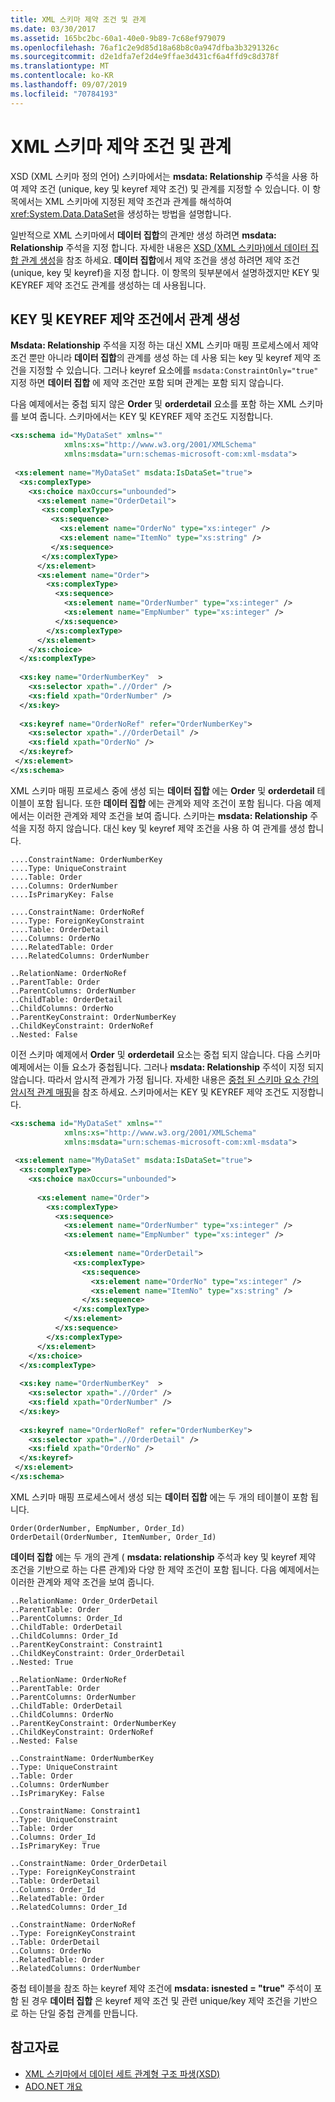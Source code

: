 ```yaml
---
title: XML 스키마 제약 조건 및 관계
ms.date: 03/30/2017
ms.assetid: 165bc2bc-60a1-40e0-9b89-7c68ef979079
ms.openlocfilehash: 76af1c2e9d85d18a68b8c0a947dfba3b3291326c
ms.sourcegitcommit: d2e1dfa7ef2d4e9ffae3d431cf6a4ffd9c8d378f
ms.translationtype: MT
ms.contentlocale: ko-KR
ms.lasthandoff: 09/07/2019
ms.locfileid: "70784193"
---
```

# <a name="xml-schema-constraints-and-relationships"></a>XML 스키마 제약 조건 및 관계
XSD (XML 스키마 정의 언어) 스키마에서는 **msdata: Relationship** 주석을 사용 하 여 제약 조건 (unique, key 및 keyref 제약 조건) 및 관계를 지정할 수 있습니다. 이 항목에서는 XML 스키마에 지정된 제약 조건과 관계를 해석하여 <xref:System.Data.DataSet>을 생성하는 방법을 설명합니다.  
  
 일반적으로 XML 스키마에서 **데이터 집합**의 관계만 생성 하려면 **msdata: Relationship** 주석을 지정 합니다. 자세한 내용은 [XSD (XML 스키마)에서 데이터 집합 관계 생성](generating-dataset-relations-from-xml-schema-xsd.md)을 참조 하세요. **데이터 집합**에서 제약 조건을 생성 하려면 제약 조건 (unique, key 및 keyref)을 지정 합니다. 이 항목의 뒷부분에서 설명하겠지만 KEY 및 KEYREF 제약 조건도 관계를 생성하는 데 사용됩니다.  
  
## <a name="generating-a-relationship-from-key-and-keyref-constraints"></a>KEY 및 KEYREF 제약 조건에서 관계 생성  
 **Msdata: Relationship** 주석을 지정 하는 대신 XML 스키마 매핑 프로세스에서 제약 조건 뿐만 아니라 **데이터 집합**의 관계를 생성 하는 데 사용 되는 key 및 keyref 제약 조건을 지정할 수 있습니다. 그러나 keyref 요소에를 `msdata:ConstraintOnly="true"` 지정 하면 **데이터 집합** 에 제약 조건만 포함 되며 관계는 포함 되지 않습니다.  
  
 다음 예제에서는 중첩 되지 않은 **Order** 및 **orderdetail** 요소를 포함 하는 XML 스키마를 보여 줍니다. 스키마에서는 KEY 및 KEYREF 제약 조건도 지정합니다.  
  
```xml  
<xs:schema id="MyDataSet" xmlns=""   
            xmlns:xs="http://www.w3.org/2001/XMLSchema"   
            xmlns:msdata="urn:schemas-microsoft-com:xml-msdata">  
  
 <xs:element name="MyDataSet" msdata:IsDataSet="true">  
  <xs:complexType>  
    <xs:choice maxOccurs="unbounded">  
      <xs:element name="OrderDetail">  
       <xs:complexType>  
         <xs:sequence>  
           <xs:element name="OrderNo" type="xs:integer" />  
           <xs:element name="ItemNo" type="xs:string" />  
         </xs:sequence>  
       </xs:complexType>  
      </xs:element>  
      <xs:element name="Order">  
        <xs:complexType>  
          <xs:sequence>  
            <xs:element name="OrderNumber" type="xs:integer" />  
            <xs:element name="EmpNumber" type="xs:integer" />  
          </xs:sequence>  
        </xs:complexType>  
      </xs:element>  
    </xs:choice>  
  </xs:complexType>  
  
  <xs:key name="OrderNumberKey"  >  
    <xs:selector xpath=".//Order" />  
    <xs:field xpath="OrderNumber" />  
  </xs:key>  
  
  <xs:keyref name="OrderNoRef" refer="OrderNumberKey">  
    <xs:selector xpath=".//OrderDetail" />  
    <xs:field xpath="OrderNo" />  
  </xs:keyref>  
 </xs:element>  
</xs:schema>  
```  
  
 XML 스키마 매핑 프로세스 중에 생성 되는 **데이터 집합** 에는 **Order** 및 **orderdetail** 테이블이 포함 됩니다. 또한 **데이터 집합** 에는 관계와 제약 조건이 포함 됩니다. 다음 예제에서는 이러한 관계와 제약 조건을 보여 줍니다. 스키마는 **msdata: Relationship** 주석을 지정 하지 않습니다. 대신 key 및 keyref 제약 조건을 사용 하 여 관계를 생성 합니다.  
  
```  
....ConstraintName: OrderNumberKey  
....Type: UniqueConstraint  
....Table: Order  
....Columns: OrderNumber  
....IsPrimaryKey: False  
  
....ConstraintName: OrderNoRef  
....Type: ForeignKeyConstraint  
....Table: OrderDetail  
....Columns: OrderNo  
....RelatedTable: Order  
....RelatedColumns: OrderNumber  
  
..RelationName: OrderNoRef  
..ParentTable: Order  
..ParentColumns: OrderNumber  
..ChildTable: OrderDetail  
..ChildColumns: OrderNo  
..ParentKeyConstraint: OrderNumberKey  
..ChildKeyConstraint: OrderNoRef  
..Nested: False  
```  
  
 이전 스키마 예제에서 **Order** 및 **orderdetail** 요소는 중첩 되지 않습니다. 다음 스키마 예제에서는 이들 요소가 중첩됩니다. 그러나 **msdata: Relationship** 주석이 지정 되지 않습니다. 따라서 암시적 관계가 가정 됩니다. 자세한 내용은 [중첩 된 스키마 요소 간의 암시적 관계 매핑](map-implicit-relations-between-nested-schema-elements.md)을 참조 하세요. 스키마에서는 KEY 및 KEYREF 제약 조건도 지정합니다.  
  
```xml  
<xs:schema id="MyDataSet" xmlns=""   
            xmlns:xs="http://www.w3.org/2001/XMLSchema"   
            xmlns:msdata="urn:schemas-microsoft-com:xml-msdata">  
  
 <xs:element name="MyDataSet" msdata:IsDataSet="true">  
  <xs:complexType>  
    <xs:choice maxOccurs="unbounded">  
  
      <xs:element name="Order">  
        <xs:complexType>  
          <xs:sequence>  
            <xs:element name="OrderNumber" type="xs:integer" />  
            <xs:element name="EmpNumber" type="xs:integer" />  
  
            <xs:element name="OrderDetail">  
              <xs:complexType>  
                <xs:sequence>  
                  <xs:element name="OrderNo" type="xs:integer" />  
                  <xs:element name="ItemNo" type="xs:string" />  
                </xs:sequence>  
              </xs:complexType>  
            </xs:element>  
          </xs:sequence>  
        </xs:complexType>  
      </xs:element>  
    </xs:choice>  
  </xs:complexType>  
  
  <xs:key name="OrderNumberKey"  >  
    <xs:selector xpath=".//Order" />  
    <xs:field xpath="OrderNumber" />  
  </xs:key>  
  
  <xs:keyref name="OrderNoRef" refer="OrderNumberKey">  
    <xs:selector xpath=".//OrderDetail" />  
    <xs:field xpath="OrderNo" />  
  </xs:keyref>  
 </xs:element>  
</xs:schema>  
```  
  
 XML 스키마 매핑 프로세스에서 생성 되는 **데이터 집합** 에는 두 개의 테이블이 포함 됩니다.  
  
```  
Order(OrderNumber, EmpNumber, Order_Id)  
OrderDetail(OrderNumber, ItemNumber, Order_Id)  
```  
  
 **데이터 집합** 에는 두 개의 관계 ( **msdata: relationship** 주석과 key 및 keyref 제약 조건을 기반으로 하는 다른 관계)와 다양 한 제약 조건이 포함 됩니다. 다음 예제에서는 이러한 관계와 제약 조건을 보여 줍니다.  
  
```  
..RelationName: Order_OrderDetail  
..ParentTable: Order  
..ParentColumns: Order_Id  
..ChildTable: OrderDetail  
..ChildColumns: Order_Id  
..ParentKeyConstraint: Constraint1  
..ChildKeyConstraint: Order_OrderDetail  
..Nested: True  
  
..RelationName: OrderNoRef  
..ParentTable: Order  
..ParentColumns: OrderNumber  
..ChildTable: OrderDetail  
..ChildColumns: OrderNo  
..ParentKeyConstraint: OrderNumberKey  
..ChildKeyConstraint: OrderNoRef  
..Nested: False  
  
..ConstraintName: OrderNumberKey  
..Type: UniqueConstraint  
..Table: Order  
..Columns: OrderNumber  
..IsPrimaryKey: False  
  
..ConstraintName: Constraint1  
..Type: UniqueConstraint  
..Table: Order  
..Columns: Order_Id  
..IsPrimaryKey: True  
  
..ConstraintName: Order_OrderDetail  
..Type: ForeignKeyConstraint  
..Table: OrderDetail  
..Columns: Order_Id  
..RelatedTable: Order  
..RelatedColumns: Order_Id  
  
..ConstraintName: OrderNoRef  
..Type: ForeignKeyConstraint  
..Table: OrderDetail  
..Columns: OrderNo  
..RelatedTable: Order  
..RelatedColumns: OrderNumber  
```  
  
 중첩 테이블을 참조 하는 keyref 제약 조건에 **msdata: isnested = "true"** 주석이 포함 된 경우 **데이터 집합** 은 keyref 제약 조건 및 관련 unique/key 제약 조건을 기반으로 하는 단일 중첩 관계를 만듭니다.  
  
## <a name="see-also"></a>참고자료

- [XML 스키마에서 데이터 세트 관계형 구조 파생(XSD)](deriving-dataset-relational-structure-from-xml-schema-xsd.md)
- [ADO.NET 개요](../ado-net-overview.md)
